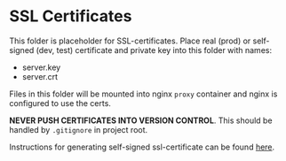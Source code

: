 # SSL Certificates

This folder is placeholder for SSL-certificates. Place real (prod) or
self-signed (dev, test) certificate and private key into this folder with names:

* server.key
* server.crt

Files in this folder will be mounted into nginx `proxy` container and
nginx is configured to use the certs.

**NEVER PUSH CERTIFICATES INTO VERSION CONTROL**. This should be
handled by `.gitignore` in project root.

Instructions for generating self-signed ssl-certificate can be found
[here](https://devcenter.heroku.com/articles/ssl-certificate-self).
